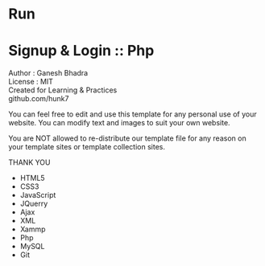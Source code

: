 # Run
# Signup &amp; Login :: Php
 Author : Ganesh Bhadra     
 License : MIT    
 Created for Learning & Practices  
 github.com/hunk7     

You can feel free to edit and use this template for any personal use of your website. You can modify text and images to suit your own website.

You are NOT allowed to re-distribute our template file for any reason on your template sites or template collection sites.

THANK YOU

- HTML5 
- CSS3
- JavaScript
- JQuerry
- Ajax
- XML
- Xammp
- Php
- MySQL
- Git
